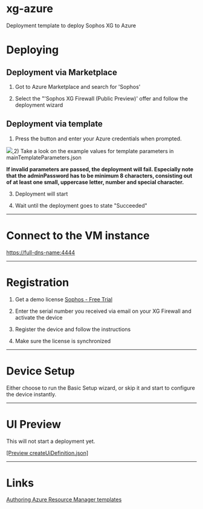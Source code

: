 # xg-azure
Deployment template to deploy Sophos XG to Azure

Deploying
=========

Deployment via Marketplace
--------------------------

1) Got to Azure Marketplace and search for 'Sophos'

2) Select the "'Sophos XG Firewall (Public Preview)' offer and follow the deployment wizard

Deployment via template
-----------------------

1) Press the button and enter your Azure credentials when prompted.

<a href="https://portal.azure.com/#create/Microsoft.Template/uri/https%3A%2F%2Fraw.githubusercontent.com%2Fsophos-iaas%2Fxg-azure%2Fmaster%2FmainTemplate.json" target="_blank">
    <img src="http://azuredeploy.net/deploybutton.png"/>

</a>
2) Take a look on the example values for template parameters in mainTemplateParameters.json

**If invalid parameters are passed, the deployment will fail. Especially note that the adminPassword has to be minimum 8 characters, consisting out of at least one small, uppercase letter, number and special character.**

3) Deployment will start

4) Wait until the deployment goes to state "Succeeded"

***

Connect to the VM instance
==========================

[https://full-dns-name:4444](https://full-dns-name:4444)

***

Registration
============

1) Get a demo license
<a href="https://secure2.sophos.com/en-us/products/next-gen-firewall/free-trial.aspx">Sophos - Free Trial</a>

2) Enter the serial number you received via email on your XG Firewall and activate the device

3) Register the device and follow the instructions

4) Make sure the license is synchronized

***

Device Setup
============

Either choose to run the Basic Setup wizard, or skip it and start to configure the device instantly.

***

UI Preview
==========
This will not start a deployment yet.

<a href="https://portal.azure.com/#blade/Microsoft_Azure_Compute/CreateMultiVmWizardBlade/internal_bladeCallId/anything/internal_bladeCallerParams/{&quot;initialData&quot;:{},&quot;providerConfig&quot;:{&quot;createUiDefinition&quot;:&quot;https%3A%2F%2Fraw.githubusercontent.com%2Fsophos-iaas%2Fxg-azure%2Fpassword%2FcreateUiDefinition.json
&quot;}}">[Preview createUiDefinition.json]</a>

***

Links
=====

[Authoring Azure Resource Manager templates](https://azure.microsoft.com/en-us/documentation/articles/resource-group-authoring-templates/)
